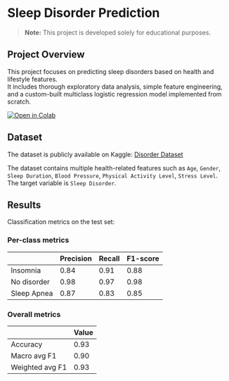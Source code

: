 # Sleep Disorder Prediction

> **Note:** This project is developed solely for educational purposes.

## Project Overview
This project focuses on predicting sleep disorders based on health and lifestyle features.  
It includes thorough exploratory data analysis, simple feature engineering, and a custom-built multiclass logistic regression model implemented from scratch.  

[![Open in Colab](https://colab.research.google.com/assets/colab-badge.svg)](https://colab.research.google.com/github/kasim-04/sleep-disorder-prediction/blob/main/Sleep_Disorder_Prediction.ipynb)

## Dataset
The dataset is publicly available on Kaggle: [Disorder Dataset](https://www.kaggle.com/datasets/varishabatool/disorder)  

The dataset contains multiple health-related features such as `Age`, `Gender`, `Sleep Duration`, `Blood Pressure`, `Physical Activity Level`, `Stress Level`.  
The target variable is `Sleep Disorder`.

## Results
Classification metrics on the test set:

### Per-class metrics
|               | Precision | Recall | F1-score |
|---------------|----------|-------|----------|
| Insomnia      | 0.84     | 0.91  | 0.88     |
| No disorder   | 0.98     | 0.97  | 0.98     |
| Sleep Apnea   | 0.87     | 0.83  | 0.85     |

### Overall metrics
|               | Value |
|---------------|-------|
| Accuracy      | 0.93  |
| Macro avg F1  | 0.90  |
| Weighted avg F1 | 0.93 |